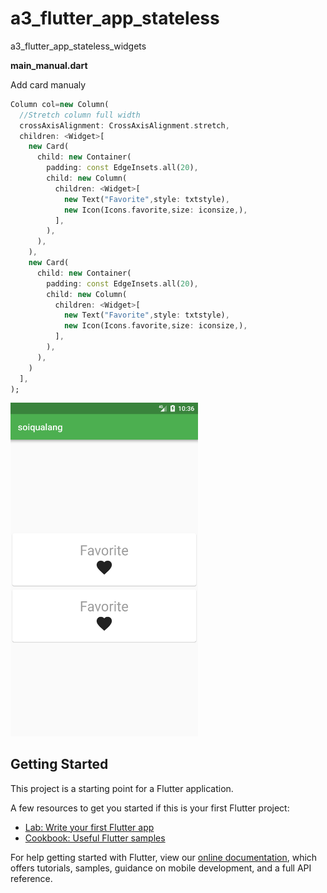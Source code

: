 # a3_flutter_app_stateless

a3_flutter_app_stateless_widgets

**main_manual.dart**

Add card manualy

```dart
Column col=new Column(
  //Stretch column full width
  crossAxisAlignment: CrossAxisAlignment.stretch,
  children: <Widget>[
	new Card(
	  child: new Container(
		padding: const EdgeInsets.all(20),
		child: new Column(
		  children: <Widget>[
			new Text("Favorite",style: txtstyle),
			new Icon(Icons.favorite,size: iconsize,),
		  ],
		),
	  ),
	),
	new Card(
	  child: new Container(
		padding: const EdgeInsets.all(20),
		child: new Column(
		  children: <Widget>[
			new Text("Favorite",style: txtstyle),
			new Icon(Icons.favorite,size: iconsize,),
		  ],
		),
	  ),
	)
  ],
);
```

<img src="./img/Screenshot_1558064170.png" width="300px">

## Getting Started

This project is a starting point for a Flutter application.

A few resources to get you started if this is your first Flutter project:

- [Lab: Write your first Flutter app](https://flutter.io/docs/get-started/codelab)
- [Cookbook: Useful Flutter samples](https://flutter.io/docs/cookbook)

For help getting started with Flutter, view our 
[online documentation](https://flutter.io/docs), which offers tutorials, 
samples, guidance on mobile development, and a full API reference.
